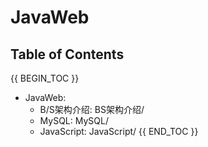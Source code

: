 # JavaWeb

## Table of Contents
{{ BEGIN_TOC }}
- JavaWeb: 
  - B/S架构介绍: BS架构介绍/
  - MySQL: MySQL/
  - JavaScript: JavaScript/
{{ END_TOC }}